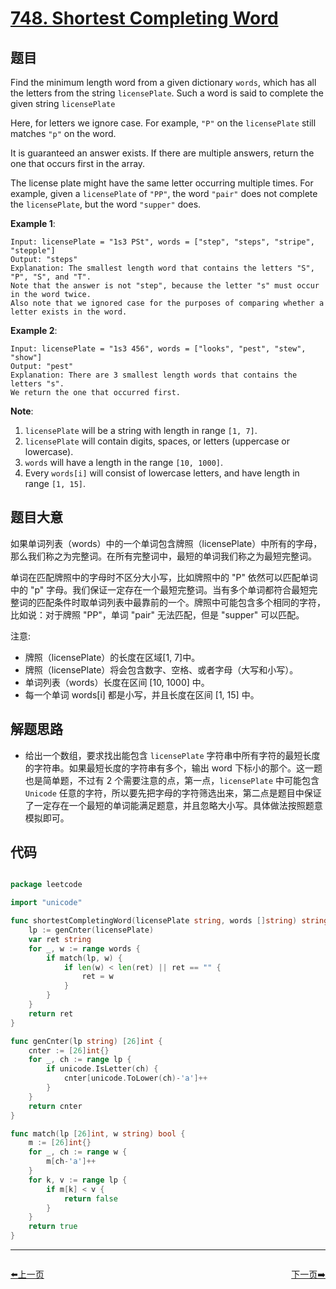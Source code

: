 # [748. Shortest Completing Word](https://leetcode.com/problems/shortest-completing-word/)


## 题目

Find the minimum length word from a given dictionary `words`, which has all the letters from the string `licensePlate`. Such a word is said to complete the given string `licensePlate`

Here, for letters we ignore case. For example, `"P"` on the `licensePlate` still matches `"p"` on the word.

It is guaranteed an answer exists. If there are multiple answers, return the one that occurs first in the array.

The license plate might have the same letter occurring multiple times. For example, given a `licensePlate` of `"PP"`, the word `"pair"` does not complete the `licensePlate`, but the word `"supper"` does.

**Example 1**:

    Input: licensePlate = "1s3 PSt", words = ["step", "steps", "stripe", "stepple"]
    Output: "steps"
    Explanation: The smallest length word that contains the letters "S", "P", "S", and "T".
    Note that the answer is not "step", because the letter "s" must occur in the word twice.
    Also note that we ignored case for the purposes of comparing whether a letter exists in the word.

**Example 2**:

    Input: licensePlate = "1s3 456", words = ["looks", "pest", "stew", "show"]
    Output: "pest"
    Explanation: There are 3 smallest length words that contains the letters "s".
    We return the one that occurred first.

**Note**:

1. `licensePlate` will be a string with length in range `[1, 7]`.
2. `licensePlate` will contain digits, spaces, or letters (uppercase or lowercase).
3. `words` will have a length in the range `[10, 1000]`.
4. Every `words[i]` will consist of lowercase letters, and have length in range `[1, 15]`.


## 题目大意

如果单词列表（words）中的一个单词包含牌照（licensePlate）中所有的字母，那么我们称之为完整词。在所有完整词中，最短的单词我们称之为最短完整词。

单词在匹配牌照中的字母时不区分大小写，比如牌照中的 "P" 依然可以匹配单词中的 "p" 字母。我们保证一定存在一个最短完整词。当有多个单词都符合最短完整词的匹配条件时取单词列表中最靠前的一个。牌照中可能包含多个相同的字符，比如说：对于牌照 "PP"，单词 "pair" 无法匹配，但是 "supper" 可以匹配。

注意:

- 牌照（licensePlate）的长度在区域[1, 7]中。
- 牌照（licensePlate）将会包含数字、空格、或者字母（大写和小写）。
- 单词列表（words）长度在区间 [10, 1000] 中。
- 每一个单词 words[i] 都是小写，并且长度在区间 [1, 15] 中。



## 解题思路


- 给出一个数组，要求找出能包含 `licensePlate` 字符串中所有字符的最短长度的字符串。如果最短长度的字符串有多个，输出 word 下标小的那个。这一题也是简单题，不过有 2 个需要注意的点，第一点，`licensePlate` 中可能包含 `Unicode` 任意的字符，所以要先把字母的字符筛选出来，第二点是题目中保证了一定存在一个最短的单词能满足题意，并且忽略大小写。具体做法按照题意模拟即可。


## 代码

```go

package leetcode

import "unicode"

func shortestCompletingWord(licensePlate string, words []string) string {
	lp := genCnter(licensePlate)
	var ret string
	for _, w := range words {
		if match(lp, w) {
			if len(w) < len(ret) || ret == "" {
				ret = w
			}
		}
	}
	return ret
}

func genCnter(lp string) [26]int {
	cnter := [26]int{}
	for _, ch := range lp {
		if unicode.IsLetter(ch) {
			cnter[unicode.ToLower(ch)-'a']++
		}
	}
	return cnter
}

func match(lp [26]int, w string) bool {
	m := [26]int{}
	for _, ch := range w {
		m[ch-'a']++
	}
	for k, v := range lp {
		if m[k] < v {
			return false
		}
	}
	return true
}

```


----------------------------------------------
<div style="display: flex;justify-content: space-between;align-items: center;">
<p><a href="https://books.halfrost.com/leetcode/ChapterFour/0700~0799/0746.Min-Cost-Climbing-Stairs/">⬅️上一页</a></p>
<p><a href="https://books.halfrost.com/leetcode/ChapterFour/0700~0799/0752.Open-the-Lock/">下一页➡️</a></p>
</div>
